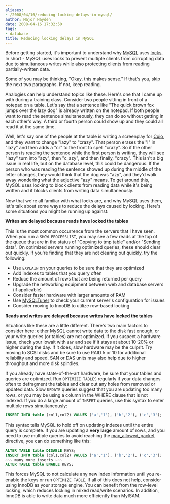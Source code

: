 ```yaml
---
aliases:
- /2008/04/16/reducing-locking-delays-in-mysql/
author: Major Hayden
date: 2008-04-16 17:32:50
tags:
- database
title: Reducing locking delays in MySQL
---
```


Before getting started, it's important to understand why [MySQL][1] uses [locks][2]. In short - MySQL uses locks to prevent multiple clients from corrupting data due to simultaneous writes while also protecting clients from reading partially-written data.

Some of you may be thinking, "Okay, this makes sense." If that's you, skip the next two paragraphs. If not, keep reading.

Analogies can help understand topics like these. Here's one that I came up with during a training class. Consider two people sitting in front of a notepad on a table. Let's say that a sentence like "The quick brown fox jumps over the lazy dog" is already written on the notepad. If both people want to read the sentence simultaneously, they can do so without getting in each other's way. A third or fourth person could show up and they could all read it at the same time.

Well, let's say one of the people at the table is writing a screenplay for [Cujo][3], and they want to change "lazy" to "crazy". That person erases the "l" in "lazy" and then adds a "cr" to the front to spell "crazy". So if the other person is reading the sentence while the first person is writing, they will see "lazy" turn into "azy", then "c_azy", and then finally, "crazy". This isn't a big issue in real life, but on the database level, this could be dangerous. If the person who was reading the sentence showed up during the middle of the letter changes, they would think that the dog was "azy", and they'd walk away wondering what the adjective "azy" means. To get around this, MySQL uses locking to block clients from reading data while it's being written and it blocks clients from writing data simultaneously.

Now that we're all familiar with what locks are, and why MySQL uses them, let's talk about some ways to reduce the delays caused by locking. Here's some situations you might be running up against:

**Writes are delayed because reads have locked the tables**

This is the most common occurrence from the servers that I have seen. When you run a `SHOW PROCESSLIST`, you may see a few reads at the top of the queue that are in the status of "Copying to tmp table" and/or "Sending data". On optimized servers running optimized queries, these should clear out quickly. If you're finding that they are not clearing out quickly, try the following:

  * Use `EXPLAIN` on your queries to be sure that they are optimized
  * Add indexes to tables that you query often
  * Reduce the amount of rows that are being returned per query
  * Upgrade the networking equipment between web and database servers (if applicable)
  * Consider faster hardware with larger amounts of RAM
  * Use [MySQLTuner][4] to check your current server's configuration for issues
  * Consider moving to InnoDB to utilize row-based locking

**Reads and writes are delayed because writes have locked the tables**

Situations like these are a little different. There's two main factors to consider here: either MySQL cannot write data to the disk fast enough, or your write queries (or tables) are not optimized. If you suspect a hardware issue, check your iowait with `sar` and see if it stays at about 10-20% or higher during the day. If it does, slow hardware may be the culprit. Try moving to SCSI disks and be sure to use RAID 5 or 10 for additional reliability and speed. SAN or DAS units may also help due to higher throughput and more disk spindles.

If you already have state-of-the-art hardware, be sure that your tables and queries are optimized. Run `OPTIMIZE TABLES` regularly if your data changes often to defragment the tables and clear out any holes from removed or updated data. Slow `UPDATE` queries suggest that you are updating too many rows, or you may be using a column in the WHERE clause that is not indexed. If you do a large amount of `INSERT` queries, use this syntax to enter multiple rows simultaneously:

```sql
INSERT INTO table (col1,col2) VALUES ('a','1'), ('b','2'), ('c','3');
```

This syntax tells MySQL to hold off on updating indexes until the entire query is complete. If you are updating a **very large** amount of rows, and you need to use multiple queries to avoid reaching the [max\_allowed\_packet][5] directive, you can do something like this:

```sql
ALTER TABLE table DISABLE KEYS;
INSERT INTO table (col1,col2) VALUES ('a','1'), ('b','2'), ('c','3');
~~~ many more inserts ~~~
ALTER TABLE table ENABLE KEYS;
```

This forces MySQL to not calculate any new index information until you re-enable the keys or run `OPTIMIZE TABLE`. If all of this does not help, consider using InnoDB as your storage engine. You can benefit from the row-level locking, which reduces locking in mixed read/write scenarios. In addition, InnoDB is able to write data much more efficiently than MyISAM.

 [1]: http://dev.mysql.com/
 [2]: http://dev.mysql.com/doc/refman/5.0/en/locking-issues.html
 [3]: http://www.imdb.com/title/tt0085382/
 [4]: http://rackerhacker.com/mysqltuner/
 [5]: http://dev.mysql.com/doc/refman/5.0/en/server-system-variables.html#option_mysqld_max_allowed_packet